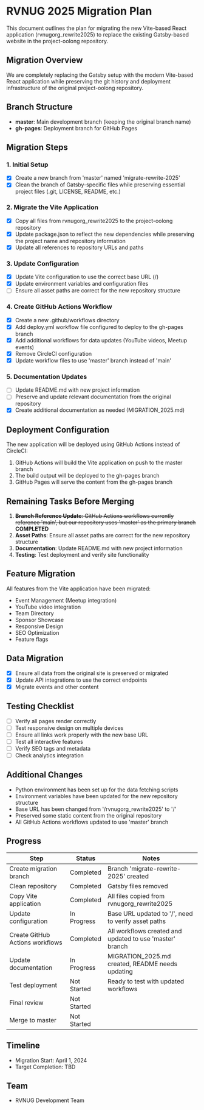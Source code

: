 # RVNUG 2025 Migration Plan

This document outlines the plan for migrating the new Vite-based React application (rvnugorg_rewrite2025) to replace the existing Gatsby-based website in the project-oolong repository.

## Migration Overview

We are completely replacing the Gatsby setup with the modern Vite-based React application while preserving the git history and deployment infrastructure of the original project-oolong repository.

## Branch Structure

- **master**: Main development branch (keeping the original branch name)
- **gh-pages**: Deployment branch for GitHub Pages

## Migration Steps

### 1. Initial Setup

- [x] Create a new branch from 'master' named 'migrate-rewrite-2025'
- [x] Clean the branch of Gatsby-specific files while preserving essential project files (.git, LICENSE, README, etc.)

### 2. Migrate the Vite Application

- [x] Copy all files from rvnugorg_rewrite2025 to the project-oolong repository
- [x] Update package.json to reflect the new dependencies while preserving the project name and repository information
- [x] Update all references to repository URLs and paths

### 3. Update Configuration

- [x] Update Vite configuration to use the correct base URL (/)
- [x] Update environment variables and configuration files
- [ ] Ensure all asset paths are correct for the new repository structure

### 4. Create GitHub Actions Workflow

- [x] Create a new .github/workflows directory
- [x] Add deploy.yml workflow file configured to deploy to the gh-pages branch
- [x] Add additional workflows for data updates (YouTube videos, Meetup events)
- [x] Remove CircleCI configuration
- [x] Update workflow files to use 'master' branch instead of 'main'

### 5. Documentation Updates

- [ ] Update README.md with new project information
- [ ] Preserve and update relevant documentation from the original repository
- [x] Create additional documentation as needed (MIGRATION_2025.md)

## Deployment Configuration

The new application will be deployed using GitHub Actions instead of CircleCI:

1. GitHub Actions will build the Vite application on push to the master branch
2. The build output will be deployed to the gh-pages branch
3. GitHub Pages will serve the content from the gh-pages branch

## Remaining Tasks Before Merging

1. ~~**Branch Reference Update**: GitHub Actions workflows currently reference 'main', but our repository uses 'master' as the primary branch~~ **COMPLETED**
2. **Asset Paths**: Ensure all asset paths are correct for the new repository structure
3. **Documentation**: Update README.md with new project information
4. **Testing**: Test deployment and verify site functionality

## Feature Migration

All features from the Vite application have been migrated:

- Event Management (Meetup integration)
- YouTube video integration
- Team Directory
- Sponsor Showcase
- Responsive Design
- SEO Optimization
- Feature flags

## Data Migration

- [x] Ensure all data from the original site is preserved or migrated
- [x] Update API integrations to use the correct endpoints
- [x] Migrate events and other content

## Testing Checklist

- [ ] Verify all pages render correctly
- [ ] Test responsive design on multiple devices
- [ ] Ensure all links work properly with the new base URL
- [ ] Test all interactive features
- [ ] Verify SEO tags and metadata
- [ ] Check analytics integration

## Additional Changes

- Python environment has been set up for the data fetching scripts
- Environment variables have been updated for the new repository structure
- Base URL has been changed from '/rvnugorg_rewrite2025' to '/'
- Preserved some static content from the original repository
- All GitHub Actions workflows updated to use 'master' branch

## Progress

| Step | Status | Notes |
|------|--------|-------|
| Create migration branch | Completed | Branch 'migrate-rewrite-2025' created |
| Clean repository | Completed | Gatsby files removed |
| Copy Vite application | Completed | All files copied from rvnugorg_rewrite2025 |
| Update configuration | In Progress | Base URL updated to '/', need to verify asset paths |
| Create GitHub Actions workflows | Completed | All workflows created and updated to use 'master' branch |
| Update documentation | In Progress | MIGRATION_2025.md created, README needs updating |
| Test deployment | Not Started | Ready to test with updated workflows |
| Final review | Not Started | |
| Merge to master | Not Started | |

## Timeline

- Migration Start: April 1, 2024
- Target Completion: TBD

## Team

- RVNUG Development Team
